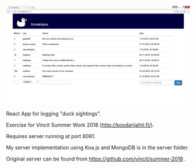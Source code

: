 ![alt text](https://raw.githubusercontent.com/puolimatkankrouvi/sorsakirjaus/master/example.jpg)

React App for logging "duck sightings".

Exercise for Vincit Summer Work 2018
 (http://koodarijahti.fi/).

 
Requires server running at port 8081.

My server implementation using Koa.js and MongoDB is in the server folder.

Original server can be found from https://github.com/vincit/summer-2018 .

